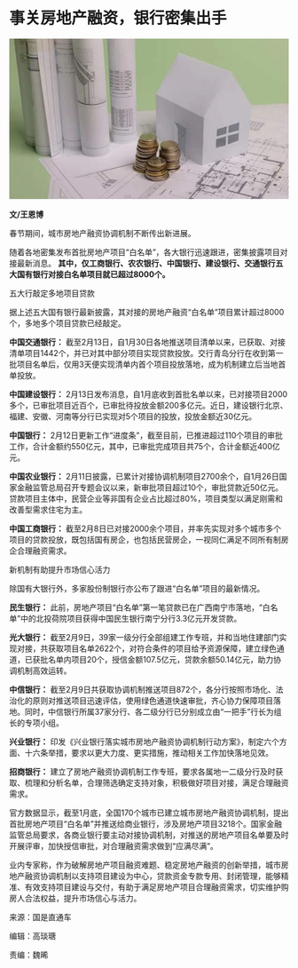 # 事关房地产融资，银行密集出手

![f62cd8f71f960ac2e7bfb06c39b61cb2.jpg](https://raw.githubusercontent.com/qqhsx/qqnews_image/main/2024/02/15/事关房地产融资，银行密集出手/f62cd8f71f960ac2e7bfb06c39b61cb2.jpg)

**文/王恩博**

春节期间，城市房地产融资协调机制不断传出新进展。

随着各地密集发布首批房地产项目“白名单”，各大银行迅速跟进，密集披露项目对接最新消息。
**其中，仅工商银行、农农银行、中国银行、建设银行、交通银行五大国有银行对接白名单项目就已超过8000个。**

五大行敲定多地项目贷款

据上述五大国有银行最新披露，其对接的房地产融资“白名单”项目累计超过8000个，多地多个项目贷款已经敲定。

**中国交通银行：**
截至2月13日，自1月30日各地推送项目清单以来，已获取、对接清单项目1442个，并已对其中部分项目实现贷款投放。交行青岛分行在收到第一批项目名单后，仅用3天便实现清单内首个项目投放落地，成为机制建立后当地首单投放。

**中国建设银行：**
2月13日发布消息，自1月底收到首批名单以来，已对接项目2000多个，已审批项目近百个，已审批待投放金额200多亿元。近日，建设银行北京、福建、安徽、河南等分行已实现对5个项目的投放，投放金额近30亿元。

**中国银行：**
2月12日更新工作“进度条”，截至目前，已推进超过110个项目的审批工作，合计金额约550亿元，其中，已审批完成项目共75个，合计金额近400亿元。

**中国农业银行：**
2月11日披露，已累计对接协调机制项目2700余个，自1月26日国家金融监管总局召开专题会议以来，新审批项目超过10个，审批贷款近50亿元。贷款项目主体中，民营企业等非国有企业占比超过80%，项目类型以满足刚需和改善型需求住宅为主。

**中国工商银行：**
截至2月8日已对接2000余个项目，并率先实现对多个城市多个项目的贷款投放，既包括国有房企，也包括民营房企，一视同仁满足不同所有制房企合理融资需求。

新机制有助提升市场信心活力

除国有大银行外，多家股份制银行亦公布了跟进“白名单”项目的最新情况。

**民生银行：** 此前，房地产项目“白名单”第一笔贷款已在广西南宁市落地，“白名单”中的北投荷院项目获得中国民生银行南宁分行3.3亿元开发贷款。

**光大银行：**
截至2月9日，39家一级分行全部组建工作专班，并和当地住建部门实现对接，共获取项目名单2622个，对符合条件的项目给予资源保障，建立绿色通道，已获批名单内项目20个，授信金额107.5亿元，贷款余额50.14亿元，助力协调机制高效运转。

**中信银行：**
截至2月9日共获取协调机制推送项目872个，各分行按照市场化、法治化的原则对推送项目迅速评估，使用绿色通道快速审批，齐心协力保障项目落地。同时，中信银行所属37家分行、各二级分行已分别成立由“一把手”行长为组长的专项小组。

**兴业银行：** 印发《兴业银行落实城市房地产融资协调机制行动方案》，制定六个方面、十六条举措，要求以更大力度、更实措施，推动相关工作加快落地见效。

**招商银行：**
建立了房地产融资协调机制工作专班，要求各属地一二级分行及时获取、梳理和分析名单，合理筛选确定支持对象，积极做好项目对接，满足合理融资需求。

官方数据显示，截至1月底，全国170个城市已建立城市房地产融资协调机制，提出首批房地产项目“白名单”并推送给商业银行，涉及房地产项目3218个。国家金融监管总局要求，各商业银行要主动对接协调机制，对推送的房地产项目名单要及时开展评审，加快授信审批，对合理融资需求做到“应满尽满”。

业内专家称，作为破解房地产项目融资难题、稳定房地产融资的创新举措，城市房地产融资协调机制以支持项目建设为中心，贷款资金专款专用、封闭管理，能够精准、有效支持项目建设与交付，有助于满足房地产项目合理融资需求，切实维护购房人合法权益，提升市场信心与活力。

来源：国是直通车

编辑：高琰瑭

责编：魏晞

